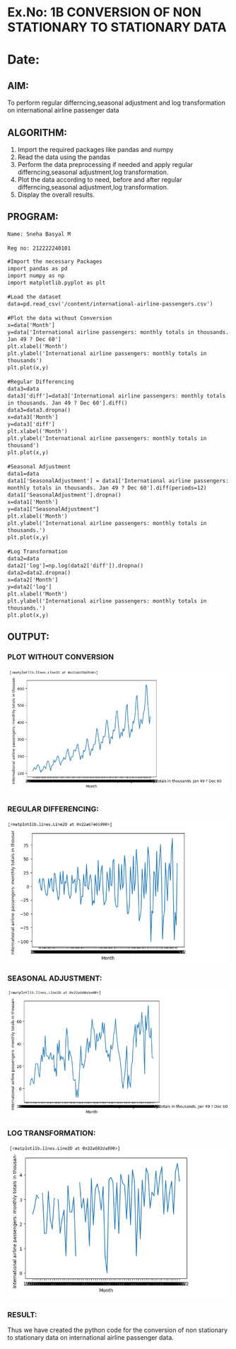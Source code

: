 # Ex.No: 1B                     CONVERSION OF NON STATIONARY TO STATIONARY DATA
# Date: 

## AIM:
To perform regular differncing,seasonal adjustment and log transformation on international airline passenger data

## ALGORITHM:
1. Import the required packages like pandas and numpy
2. Read the data using the pandas
3. Perform the data preprocessing if needed and apply regular differncing,seasonal adjustment,log transformation.
4. Plot the data according to need, before and after regular differncing,seasonal adjustment,log transformation.
5. Display the overall results.

## PROGRAM:
```
Name: Sneha Basyal M

Reg no: 212222240101
```

```
#Import the necessary Packages
import pandas as pd
import numpy as np
import matplotlib.pyplot as plt

#Load the dataset
data=pd.read_csv('/content/international-airline-passengers.csv')

#Plot the data without Conversion
x=data['Month']
y=data['International airline passengers: monthly totals in thousands. Jan 49 ? Dec 60']
plt.xlabel('Month')
plt.ylabel('International airline passengers: monthly totals in thousands')
plt.plot(x,y)

#Regular Differencing
data3=data
data3['diff']=data3['International airline passengers: monthly totals in thousands. Jan 49 ? Dec 60'].diff()
data3=data3.dropna()
x=data3['Month']
y=data3['diff']
plt.xlabel('Month')
plt.ylabel('International airline passengers: monthly totals in thousand')
plt.plot(x,y)

#Seasonal Adjustment
data1=data
data1['SeasonalAdjustment'] = data1['International airline passengers: monthly totals in thousands. Jan 49 ? Dec 60'].diff(periods=12)
data1['SeasonalAdjustment'].dropna()
x=data1['Month']
y=data1["SeasonalAdjustment"]
plt.xlabel('Month')
plt.ylabel('International airline passengers: monthly totals in thousands.')
plt.plot(x,y)

#Log Transformation
data2=data
data2['log']=np.log(data2['diff']).dropna()
data2=data2.dropna()
x=data2['Month']
y=data2['log']
plt.xlabel('Month')
plt.ylabel('International airline passengers: monthly totals in thousands.')
plt.plot(x,y)
```

## OUTPUT:

### PLOT WITHOUT CONVERSION
![TSA_EXP1B](TS1.png)

### REGULAR DIFFERENCING:
![TSA_EXP1B](TS2.png)

### SEASONAL ADJUSTMENT:
![TSA_EXP1B](TS3.png)

### LOG TRANSFORMATION:
![TSA_EXP1B](TS4.png)


### RESULT:
Thus we have created the python code for the conversion of non stationary to stationary data on international airline passenger
data.
